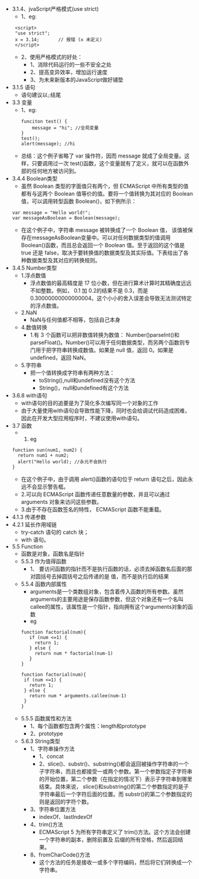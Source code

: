 - 3.1.4、jvaScript严格模式(use strict)
  - 1、eg:
   ```
    <script>
    "use strict";
    x = 3.14;       // 报错 (x 未定义)
    </script>
   ```
   - 2、使用严格模式的好处：
     - 1、消除代码运行的一些不安全之处
     - 2、提高变异效率，增加运行速度
     - 3、为未来新版本的JavaScript做好铺垫
 - 3.1.5 语句
   - 语句建议以`;`结尾
 - 3.3 变量
   - 1、eg:
     ```
     funciton test() {
         message = "hi"; //全局变量
     }
     test();
     alert(message); //hi
     ```
    - 总结：这个例子省略了 var 操作符，因而 message 就成了全局变量。这样，只要调用过一次 test()函数，这个变量就有了定义，就可以在函数外部的任何地方被访问到。
  - 3.4.4 Boolean类型
    - 虽然 Boolean 类型的字面值只有两个，但 ECMAScript 中所有类型的值都有与这两个 Boolean 值等价的值。要将一个值转换为其对应的 Boolean 值，可以调用转型函数 Boolean()，如下例所示：
    ```
    var message = "Hello world!";
    var messageAsBoolean = Boolean(message);
    ```
    - 在这个例子中，字符串 message 被转换成了一个 Boolean 值， 该值被保存在messageAsBoolean变量中。可以对任何数据类型的值调用 Boolean()函数，而且总会返回一个 Boolean 值。至于返回的这个值是 true 还是 false，取决于要转换值的数据类型及其实际值。下表给出了各种数据类型及其对应的转换规则。
  - 3.4.5 Number类型
    - 1.浮点数值
      - 浮点数值的最高精度是 17 位小数，但在进行算术计算时其精确度远远不如整数。例如， 0.1 加 0.2的结果不是 0.3，而是 0.30000000000000004。这个小小的舍入误差会导致无法测试特定的浮点数值。
    - 2.NaN
      - NaN与任何值都不相等，包括自己本身
    - 4.数值转换
      - 1.有 3 个函数可以把非数值转换为数值： Number()parseInt()和 parseFloat()。Number()可以用于任何数据类型，而另两个函数则专门用于把字符串转换成数值。如果是 null 值，返回 0。如果是 undefined，返回 NaN。
    - 5.字符串
      - 把一个值转换成字符串有两种方法：
        - toString(),null和undefined没有这个方法
        -  String()，null和undefined有这个方法
   -  3.6.8 with语句
      -  with语句的目的追要是为了简化多次编写同一个对象的工作
      -  由于大量使用with语句会导致性能下降，同时也会给调试代码造成困难，因此在开发大型应用程序时，不建议使用with语句。
   -  3.7 函数
       -  1. eg
        ```
        function sun(num1, num2) {
          return num1 + num2;
          alert("Hello world); //永元不会执行
        }
        ```
      - 在这个例子中，由于调用 alert()函数的语句位于 return 语句之后，因此永远不会显示警告框。
      -  2.可以向 ECMAScript 函数传递任意数量的参数，并且可以通过 arguments 对象来访问这些参数。
      -  3.由于不存在函数签名的特性， ECMAScript 函数不能重载。
   -  4.1.3 传递参数
   -  4.2.1 延长作用域链
       -   try-catch 语句的 catch 块；
       -   with 语句。
- 5.5 Function
  - 函数是对象，函数名是指针
  - 5.5.3 作为值得函数
    - 1、 要访问函数的指针而不是执行函数的话，必须去掉函数名后面的那对圆括号去掉圆括号之后传递的是
值，而不是执行后的结果
  - 5.5.4 函数内部属性
    - arguments是一个类数组对象，包含着传入函数的所有参数。虽然arguments的主要用途是保存函数参数，但这个对象还有一个名叫callee的属性，该属性是一个指针，指向拥有这个arguments对象的函数
    - eg
     ```
     function factorial(num){
        if (num <=1) {
          return 1;
        } else {
          return num * factorial(num-1)
        }
     }

     function factorial(num){
      if (num <=1) {
        return 1;
      } else {
        return num * arguments.callee(num-1)
      }
    }
     ``` 
  - 5.5.5 函数属性和方法
    - 1、每个函数都包含两个属性：length和prototype
    - 2、prototype
  - 5.6.3 String类型
    - 1、字符串操作方法
      - 1、concat
      - 2、slice()、substr()、substring()都会返回被操作字符串的一个子字符串，而且也都接受一或两个参数。第一个参数指定子字符串的开始位置，第二个参数（在指定的情况下）表示子字符串到哪里结束。具体来说， slice()和substring()的第二个参数指定的是子字符串最后一个字符后面的位置。而 substr()的第二个参数指定的则是返回的字符个数。
    - 3、字符串位置方法
      - indexOf、lastIndexOf
    - 4、trim()方法
      - ECMAScript 5 为所有字符串定义了 trim()方法。这个方法会创建一个字符串的副本，删除前置及
后缀的所有空格，然后返回结果。
    - 8、fromCharCode()方法
      -  这个方法的任务是接收一或多个字符编码，然后将它们转换成一个字符串。
